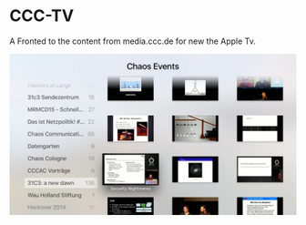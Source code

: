 # CCC-TV #

A Fronted to the content from media.ccc.de for new the Apple Tv.

![Main Screen](./resources/ScreenShot.png)




